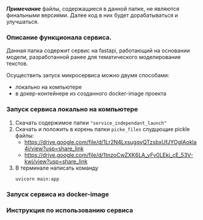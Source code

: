 _**Примечание**_ файлы, содержащиеся в данной папке, не являются финальными версиями. Далее код в них будет дорабатываться и улучшаться.


### Описание функционала сервиса.
Данная папка содержит сервис на fastapi, работающий на основании модели, разработанной ранее для тематического моделирования текстов. 


Осуществить запуск микросервиса можно двумя способами:
 - локально на компьютере
 - в докер-контейнере из созданного docker-image проекта
 
### Запуск сервиса локально на компьютере
 1. Скачать содержимое папки `"service_independant_launch"`
 2. Скачать и положить в корень папки `picke_files` слудцющие pickle файлы:
    - https://drive.google.com/file/d/1Lr2N4LxsugqyQTzsbxUfJYOgIAokla4i/view?usp=share_link
    - https://drive.google.com/file/d/1tnzoCwZXK6LA_yFv0LEki_cE_53V-kwj/view?usp=share_link
 3. В терминале написать команду
    ```
    uvicorn main:app
    ```

### Запуск сервиса из docker-image

### Инструкция по использованию сервиса
